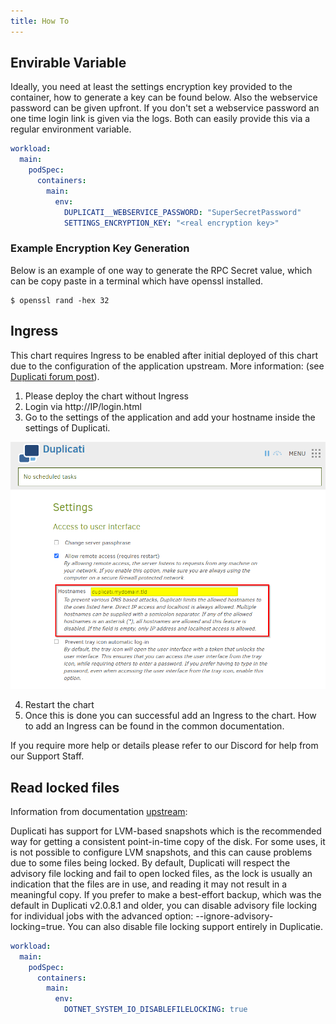 ```yaml
---
title: How To
---
```


## Envirable Variable

Ideally, you need at least the settings encryption key provided to the container, how to generate a key can be found below.
Also the webservice password can be given upfront. If you don't set a webservice password an one time login link is given via the logs. 
Both can easily provide this via a regular environment variable.

```yaml
workload:
  main:
    podSpec:
      containers:
        main:
          env:
            DUPLICATI__WEBSERVICE_PASSWORD: "SuperSecretPassword"
            SETTINGS_ENCRYPTION_KEY: "<real encryption key>"
```
### Example Encryption Key Generation

Below is an example of one way to generate the RPC Secret value, which can be copy paste in a terminal which have openssl installed. 

```
$ openssl rand -hex 32
```

## Ingress

This chart requires Ingress to be enabled after initial deployed of this chart due to the configuration of the application upstream.
More information: (see [Duplicati forum post](https://forum.duplicati.com/t/error-message-in-browser-the-host-header-sent-by-the-client-is-not-allowed/5806)). 

1. Please deploy the chart without Ingress
2. Login via http://IP/login.html
3. Go to the settings of the application and add your hostname inside the settings of Duplicati.

![image](./img/hostname.png)

4. Restart the chart
5. Once this is done you can successful add an Ingress to the chart. How to add an Ingress can be found in the common documentation. 

If you require more help or details please refer to our Discord for help from our Support Staff.

## Read locked files

Information from documentation [upstream](https://docs.duplicati.com/detailed-descriptions/using-duplicati-from-docker#read-locked-files):

Duplicati has support for LVM-based snapshots which is the recommended way for getting a consistent point-in-time copy of the disk. For some uses, it is not possible to configure LVM snapshots, and this can cause problems due to some files being locked. By default, Duplicati will respect the advisory file locking and fail to open locked files, as the lock is usually an indication that the files are in use, and reading it may not result in a meaningful copy.
If you prefer to make a best-effort backup, which was the default in Duplicati v2.0.8.1 and older, you can disable advisory file locking for individual jobs with the advanced option: --ignore-advisory-locking=true. You can also disable file locking support entirely in Duplicatie.

```yaml
workload:
  main:
    podSpec:
      containers:
        main:
          env:
            DOTNET_SYSTEM_IO_DISABLEFILELOCKING: true
```
